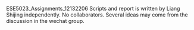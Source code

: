 ESE5023_Assignments_12132206
Scripts and report is written by Liang Shijing independently. No collaborators. Several ideas may come from the discussion in the wechat group.
